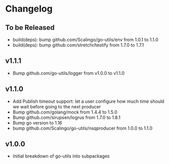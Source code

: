 # Changelog

## To be Released

* build(deps): bump github.com/Scalingo/go-utils/env from 1.0.1 to 1.1.0
* build(deps): bump github.com/stretchr/testify from 1.7.0 to 1.7.1

## v1.1.1

* Bump github.com/go-utils/logger from v1.0.0 to v1.1.0

## v1.1.0

* Add Publish timeout support: let a user configure how much time should we wait before going to the next producer
* Bump github.com/golang/mock from 1.4.4 to 1.5.0
* Bump github.com/sirupsen/logrus from 1.7.0 to 1.8.1
* Bump go version to 1.16
* bump github.com/Scalingo/go-utils/nsqproducer from 1.0.0 to 1.1.0

## v1.0.0

* Initial breakdown of go-utils into subpackages
